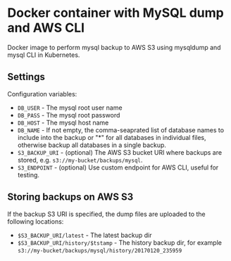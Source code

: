 # Docker container with MySQL dump and AWS CLI

Docker image to perform mysql backup to AWS S3 using mysqldump and mysql CLI in Kubernetes.

## Settings

Configuration variables:

* `DB_USER` - The mysql root user name
* `DB_PASS` - The mysql root password
* `DB_HOST` - The mysql host name
* `DB_NAME` - If not empty, the comma-seaprated list of database names to include into the backup or "*" for all databases in individual files, otherwise backup all databases in a single backup.
* `S3_BACKUP_URI` - (optional) The AWS S3 bucket URI where backups are stored, e.g. `s3://my-bucket/backups/mysql`.
* `S3_ENDPOINT` - (optional) Use custom endpoint for AWS CLI, useful for testing.

## Storing backups on AWS S3

If the backup S3 URI is specified, the dump files are uploaded to the following locations:

*  `$S3_BACKUP_URI/latest` - The latest backup dir
*  `$S3_BACKUP_URI/history/$tstamp` - The history backup dir, for example `s3://my-bucket/backups/mysql/history/20170120_235959`
